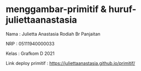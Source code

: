 # menggambar-primitif & huruf-juliettaanastasia

Nama : Julietta Anastasia Rodiah Br Panjaitan

NRP : 05111940000033

Kelas : Grafkom D 2021

Link deploy primitif : https://juliettaanastasia.github.io/primitif/

